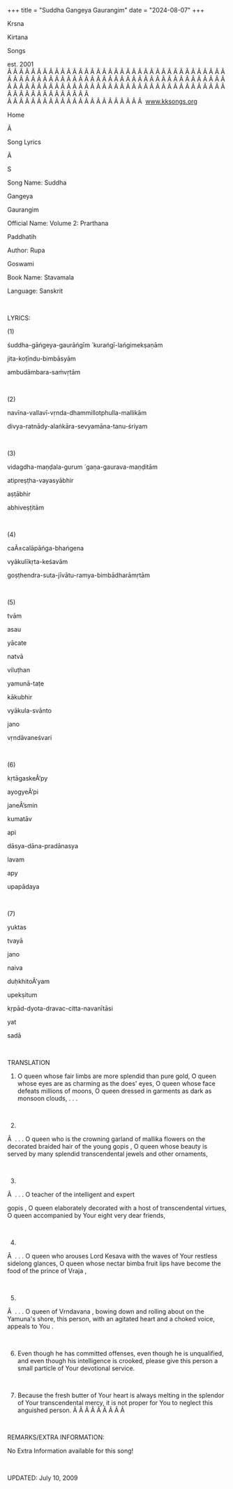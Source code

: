 +++ 
title = "Suddha Gangeya Gaurangim"
date = "2024-08-07"
+++

Krsna
 
Kirtana
 
Songs

est. 2001
Â Â Â Â Â Â Â Â Â Â Â Â Â Â Â Â Â Â Â Â Â Â Â Â Â Â Â Â Â Â Â Â Â Â Â Â Â Â Â Â Â Â Â Â Â Â Â Â Â Â Â Â Â Â Â Â Â Â Â Â Â Â Â Â Â Â Â Â Â Â Â Â Â Â Â Â Â Â Â Â Â Â Â Â Â Â Â Â Â Â Â Â Â Â Â Â Â Â Â Â Â Â Â Â Â Â Â Â Â Â Â Â Â Â Â Â Â Â Â Â Â Â Â Â Â  
Â Â Â Â Â Â Â Â Â Â Â Â Â Â Â Â Â Â Â Â Â Â Â  
www.kksongs.org








Home


Ã 
 
Song Lyrics
 
Ã 
 
S


Song Name: 
Suddha
 
Gangeya
 
Gaurangim


Official Name: Volume 2: 
Prarthana


Paddhatih


Author: 
Rupa
 
Goswami




Book Name: 
Stavamala


Language: 
Sanskrit




 


LYRICS:


(1)


śuddha-gāńgeya-gaurāńgīm
́ 
kurańgī-lańgimekṣaṇām




jita-koṭīndu-bimbāsyām
 
ambudāmbara-saḿvṛtām




 


(2)


navīna-vallavī-vṛnda-dhammillotphulla-mallikām
 


divya-ratnādy-alańkāra-sevyamāna-tanu-śriyam
 


 


(3)


vidagdha-maṇḍala-gurum
́ 
gaṇa-gaurava-maṇḍitām




atipreṣṭha-vayasyābhir
 
aṣṭābhir


abhiveṣṭitām
 


 


(4)


caÃ±calāpāńga-bhańgena
 
vyākulīkṛta-keśavām




goṣṭhendra-suta-jīvātu-ramya-bimbādharāmṛtām
 


 


(5)


tvām
 
asau
 
yācate
 
natvā
 
viluṭhan
 
yamunā-taṭe
 


kākubhir
 
vyākula-svānto
 
jano
 
vṛndāvaneśvari
 


 


(6)


kṛtāgaskeÂ’py
 
ayogyeÂ’pi
 
janeÂ’smin
 
kumatāv
 
api
 


dāsya-dāna-pradānasya
 
lavam
 
apy


upapādaya
 


 


(7)


yuktas
 
tvayā
 
jano
 
naiva
 
duḥkhitoÂ’yam
 
upekṣitum
 


kṛpād-dyota-dravac-citta-navanītāsi
 
yat
 
sadā




 


TRANSLATION


1) O queen whose fair limbs
are more splendid than pure gold, O queen whose eyes are as charming as the
does' eyes, O queen whose face defeats millions of moons, O queen dressed in
garments as dark as monsoon clouds, . . .


 


2)
Â  
. . . O queen who is the crowning garland of 
mallika
 flowers on the decorated braided hair of the young 
gopis
, O queen whose beauty is served by many splendid
transcendental jewels and other ornaments,


 


3)
Â  
. . . O teacher of the intelligent and expert

gopis
, O queen elaborately decorated with a host of
transcendental virtues, O queen accompanied by Your eight very dear friends,


 


4)
Â  
. . . O queen who arouses Lord 
Kesava
 with the waves of Your restless sidelong glances, O
queen whose nectar 
bimba
 fruit lips have become the
food of the prince of 
Vraja
,


 


5)
Â  
. . . O queen of 
Vrndavana
,
bowing down and rolling about on the 
Yamuna's
 shore,
this person, with an agitated heart and a choked voice, appeals to 
You
.


 


6) Even though he has
committed offenses, even though he is unqualified, and even though his
intelligence is crooked, please give this person a small particle of 
Your
 devotional service.


 


7) Because the fresh butter
of 
Your
 heart is always melting in the splendor of
Your transcendental mercy, it is not proper for You to neglect this anguished
person.
Â Â Â Â Â Â Â Â Â  


 


REMARKS/EXTRA INFORMATION:


No
Extra Information available for this song!


 


UPDATED:
 July 10, 2009